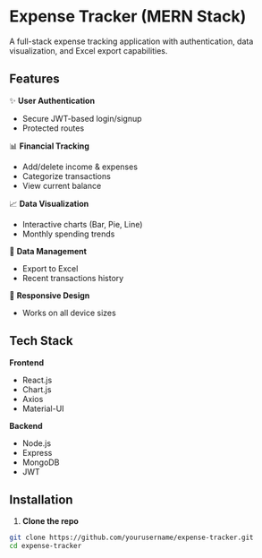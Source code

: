 # Expense Tracker (MERN Stack)

A full-stack expense tracking application with authentication, data visualization, and Excel export capabilities.

## Features

✨ **User Authentication**  
- Secure JWT-based login/signup
- Protected routes

📊 **Financial Tracking**  
- Add/delete income & expenses  
- Categorize transactions  
- View current balance  

📈 **Data Visualization**  
- Interactive charts (Bar, Pie, Line)  
- Monthly spending trends  

📁 **Data Management**  
- Export to Excel  
- Recent transactions history  

📱 **Responsive Design**  
- Works on all device sizes  

## Tech Stack

**Frontend**  
- React.js  
- Chart.js  
- Axios  
- Material-UI  

**Backend**  
- Node.js  
- Express  
- MongoDB  
- JWT  

## Installation

1. **Clone the repo**
```bash
git clone https://github.com/yourusername/expense-tracker.git
cd expense-tracker
